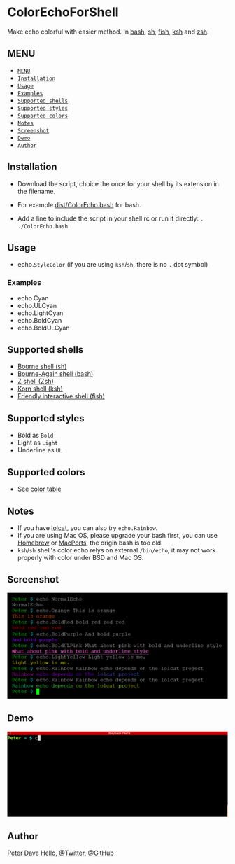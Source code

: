 # ColorEchoForShell
Make echo colorful with easier method. In [bash](https://www.gnu.org/software/bash/), [sh](https://en.wikipedia.org/wiki/Bourne_shell), [fish](http://fishshell.com/), [ksh](http://www.kornshell.com/) and [zsh](http://www.zsh.org/).

## MENU
* [`MENU`](#menu)
* [`Installation`](#installation)
* [`Usage`](#usage)
* [`Examples`](#examples)
* [`Supported shells`](#supported-shells)
* [`Supported styles`](#supported-styles)
* [`Supported colors`](#supported-colors)
* [`Notes`](#notes)
* [`Screenshot`](#screenshot)
* [`Demo`](#demo)
* [`Author`](#author)

## Installation

* Download the script, choice the once for your shell by its extension in the filename.
- For example [dist/ColorEcho.bash](https://cdn.rawgit.com/PeterDaveHello/ColorEchoForShell/v0.0.4/dist/ColorEcho.bash) for bash.
* Add a line to include the script in your shell rc or run it directly:
`. ./ColorEcho.bash`

## Usage

* echo.`StyleColor` (if you are using `ksh`/`sh`, there is no `.` dot symbol)

### Examples

* echo.Cyan
* echo.ULCyan
* echo.LightCyan
* echo.BoldCyan
* echo.BoldULCyan

## Supported shells

* [Bourne shell (sh)](https://en.wikipedia.org/wiki/Bourne_shell)
* [Bourne-Again shell (bash)](https://www.gnu.org/software/bash/)
* [Z shell (Zsh)](http://zsh.sourceforge.net/)
* [Korn shell (ksh)](http://www.kornshell.org/)
* [Friendly interactive shell (fish)](http://fishshell.com/)

## Supported styles

* Bold as `Bold`
* Light as `Light`
* Underline as `UL`

## Supported colors

* See [color table](https://cdn.rawgit.com/PeterDaveHello/ColorEchoForShell/v0.0.4/table.txt)

## Notes

* If you have [lolcat](https://github.com/busyloop/lolcat), you can also try `echo.Rainbow`.
* If you are using Mac OS, please upgrade your bash first, you can use [Homebrew](http://brew.sh/) or [MacPorts](https://www.macports.org/), the origin bash is too old.
* `ksh`/`sh` shell's color echo relys on external `/bin/echo`, it may not work properly with color under BSD and Mac OS.

## Screenshot

![Screenshot](Demo.png)

## Demo

![Demo](Demo.gif)

## Author

[Peter Dave Hello](https://www.peterdavehello.org/), [@Twitter](https://twitter.com/PeterDaveHello), [@GitHub](https://github.com/PeterDaveHello)
